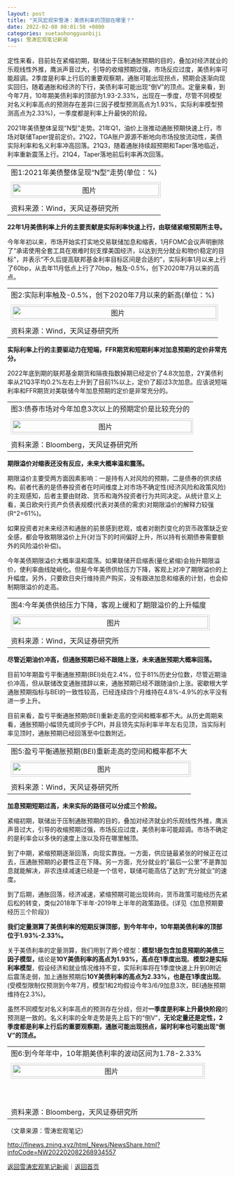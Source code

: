 ```yaml
---
layout: post
title: "天风宏观宋雪涛：美债利率的顶部在哪里？"
date: 2022-02-08 08:01:50 +0800
categories: xuetaohongguanbiji
tags: 雪涛宏观笔记新闻
---
```

<p>定性来看，目前处在紧缩初期，联储出于压制通胀预期的目的，叠加对经济就业的乐观线性外推，鹰派声音过大，引导的收缩预期过强，市场反应过度，美债利率可能超调。2季度是利率上行后的重要观察期，通胀可能出现拐点，预期会逐渐向现实回归，随着通胀和经济的下行，美债利率可能出现“倒V”的顶点。定量来看，到今年7月，10年期美债利率的顶部为1.93-2.33%，出现在一季度，尽管不同模型对名义利率高点的预测存在差异(三因子模型预测高点为1.93%，实际利率模型预测高点为2.33%)，一季度都是利率上升最快的阶段。</p><p>2021年美债整体呈现“N型”走势。21年Q1，油价上涨推动通胀预期快速上行，市场对联储Taper提前定价。21Q2，TGA账户源源不断地向市场投放流动性，美债实际利率和名义利率冲高回落。21Q3，随着通胀持续超预期和Taper落地临近，利率重新震荡上行。21Q4，Taper落地前后利率再次回落。</p>
 <table width="580" border="0" cellspacing="0" cellpadding="0" align="center"><tbody><tr><td>图1:2021年美债整体呈现“N型”走势(单位：%)</td></tr><tr><td><center><img src="https://dfscdn.dfcfw.com/download/D25696605742033742966_w780h469.jpg" alt="图片" width="100%" style="border:#d1d1d1 1px solid;padding:3px;margin:5px 0;" /></center></td></tr><tr><td>资料来源：Wind，天风证券研究所</td></tr></tbody></table><p><strong>22年1月美债利率上升的主要贡献是实际利率快速上行，由联储紧缩预期所主导。</strong></p>
 <p>今年年初以来，市场开始实打实地交易联储加息和缩表，1月FOMC会议声明删除了“承诺使用全套工具在艰难时刻支撑美国经济，以达到充分就业和物价稳定的目标”，并表示“不久后提高联邦基金利率目标区间是合适的”，实际利率1月以来上行了60bp，从去年11月低点上行了70bp，触及-0.5%，创下2020年7月以来的高点。</p>
 <table width="580" border="0" cellspacing="0" cellpadding="0" align="center"><tbody><tr><td>图2:实际利率触及-0.5%，创下2020年7月以来的新高(单位：%)</td></tr><tr><td><center><img src="https://dfscdn.dfcfw.com/download/D25378380312899373311_w738h439.jpg" alt="图片" width="100%" style="border:#d1d1d1 1px solid;padding:3px;margin:5px 0;" /></center></td></tr><tr><td>资料来源：Wind，天风证券研究所</td></tr></tbody></table><p><strong>实际利率上行的主要驱动力在短端，FFR期货和短期利率对加息预期的定价非常充分。</strong></p>
 <p>2022年底到期的联邦基金期货和隔夜指数掉期已经定价了4.8次加息，2Y美债利率从21Q3平均0.2%左右上升到了目前1%以上，定价了超过3次加息。应该说短端利率和FFR期货对美联储今年加息预期的定价是非常充分的。</p>
 <table width="580" border="0" cellspacing="0" cellpadding="0" align="center"><tbody><tr><td>图3:债券市场对今年加息3次以上的预期定价是比较充分的</td></tr><tr><td><center><img src="https://dfscdn.dfcfw.com/download/D25484241505150301037_w763h345.jpg" alt="图片" width="100%" style="border:#d1d1d1 1px solid;padding:3px;margin:5px 0;" /></center></td></tr><tr><td>资料来源：Bloomberg，天风证券研究所</td></tr></tbody></table><p><strong>期限溢价对缩表还没有反应，未来大概率温和震荡。</strong></p>
 <p>期限溢价主要受两方面因素影响：一是持有人对风险的预期，二是债券的供求结构。前者代表的是债券投资者在时间维度上对市场不确定性(经济风险和政策风险)的主观感知，后者主要由财政、货币和海外投资者行为共同决定。从统计意义上看，美日欧央行资产负债表规模(代表对美债的需求)对期限溢价的解释力较强(R^2=61%)。</p>
 <p>如果投资者对未来经济和通胀的前景感到悲观，或者对剧烈变化的货币政策缺乏安全感，都会导致期限溢价上升(对当下的时间偏好上升，所以持有长期债券需要额外的风险溢价补偿)。</p>
 <p>今年美债期限溢价大概率温和震荡。如果联储开启缩表(量化紧缩)会抬升期限溢价，使利率曲线陡峭化。但是今年美债供给压力下降，客观上对冲了期限溢价的上升幅度。另外，只要欧日央行维持资产购买，没有跟进加息和缩表的计划，也会抑制期限溢价的走高。</p>
 <table width="580" border="0" cellspacing="0" cellpadding="0" align="center"><tbody><tr><td>图4:今年美债供给压力下降，客观上缓和了期限溢价的上升幅度</td></tr><tr><td><center><img src="https://dfscdn.dfcfw.com/download/D25673628321366032504_w724h433.jpg" alt="图片" width="100%" style="border:#d1d1d1 1px solid;padding:3px;margin:5px 0;" /></center></td></tr><tr><td>资料来源：Wind，天风证券研究所</td></tr></tbody></table><p><strong>尽管近期油价冲高，但通胀预期已经不跟随上涨，未来通胀预期大概率回落。</strong></p>
 <p>目前10年期盈亏平衡通胀预期(BEI)处在2.4%，位于81%历史分位数，尽管近期油价冲高，但从联储改变通胀措辞以来，通胀预期已经不跟随油价上涨。密歇根大学通胀预期指标与BEI的一致性较高，已经连续四个月维持在4.8%-4.9%的水平没有进一步上升。</p>
 <p>目前来看，盈亏平衡通胀预期(BEI)重新走高的空间和概率都不大。从历史周期来看，通胀预期小幅领先或同步于CPI，并且领先实际利率半年左右见顶，当实际利率见顶时，通胀预期已经回落至中位数附近。</p>
 <table width="580" border="0" cellspacing="0" cellpadding="0" align="center"><tbody><tr><td>图5:盈亏平衡通胀预期(BEI)重新走高的空间和概率都不大</td></tr><tr><td><center><img src="https://dfscdn.dfcfw.com/download/D24953234223120775667_w748h432.jpg" alt="图片" width="100%" style="border:#d1d1d1 1px solid;padding:3px;margin:5px 0;" /></center></td></tr><tr><td>资料来源：Wind，天风证券研究所</td></tr></tbody></table><p><strong>加息预期短期过高，未来实际的路径可以分成三个阶段。</strong></p>
 <p>紧缩初期，联储出于压制通胀预期的目的，叠加对经济就业的乐观线性外推，鹰派声音过大，引导的收缩预期过强，市场反应过度，美债利率可能超调。市场不确定的是利率会以多快的速度上涨以及将在哪里触顶。</p>
 <p>到了中期，紧缩预期逐渐回落，向现实靠拢。一方面，供应链最紧张的时候正在过去，压通胀预期的必要性正在下降。另一方面，充分就业的“最后一公里”不是靠加息就能解决，非农连续减速已经是一个信号，联储可能高估了达到“充分就业”的速度。</p>
 <p>到了后期，通胀回落，经济减速，紧缩预期可能出现转向，货币政策可能经历先紧后松的转变，类似2018年下半年-2019年上半年的政策路径。(详见《加息预期要经历三个阶段》)</p>
 <p><strong>我们定量测算了美债利率的短期反弹顶部，到今年年中，10年期美债利率的顶部位于1.93%-2.33%。</strong></p>
 <p>关于美债利率的定量测算，我们用到了两个模型：<strong>模型1是包含加息预期的美债三因子模型</strong><strong>，</strong>结论是<strong>10Y美债利率的高点为1.93%，高点在1季度出现</strong>。<strong>模型2是实际利率模型</strong>，假设经济和就业情况维持不变，实际利率将在1季度快速上升到0附近后震荡走弱，加上通胀预期后<strong>10Y美债利率的高点为2.33%，也是在1季度出现</strong>。(受模型限制仅预测到今年7月，模型1和2均假设今年3/6/9加息3次，BEI通胀预期维持在2.3%)。</p>
 <p>虽然不同模型对名义利率高点的预测存在分歧，但对<strong>一季度是利率上升最快阶段</strong>的预测是一致的。名义利率的全年走势是先上后下的“倒V”，<strong>无论定量还是定性，2季度都是利率上行后的重要观察期</strong><strong>，通胀可能出现拐点，届时利率也可能出现“倒V”的顶点。</strong></p>
 <table width="580" border="0" cellspacing="0" cellpadding="0" align="center"><tbody><tr><td>图6:到今年年中，10年期美债利率的波动区间为1.78-2.33%</td></tr><tr><td><center><img src="https://dfscdn.dfcfw.com/download/D24809085592683744131_w855h518.jpg" alt="图片" width="100%" style="border:#d1d1d1 1px solid;padding:3px;margin:5px 0;" /></center><p align="center"><br/></p></td></tr><tr><td>资料来源：Bloomberg，天风证券研究所</td></tr></tbody></table><p class="em_media">（文章来源：雪涛宏观笔记）</p>

<http://finews.zning.xyz/html_News/NewsShare.html?infoCode=NW202202082268934557>

[返回雪涛宏观笔记新闻](//finews.withounder.com/category/xuetaohongguanbiji.html)｜[返回首页](//finews.withounder.com/)